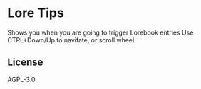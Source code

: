 # Lore Tips

Shows you when you are going to trigger Lorebook entries
Use CTRL+Down/Up to navifate, or scroll wheel

## License

AGPL-3.0
